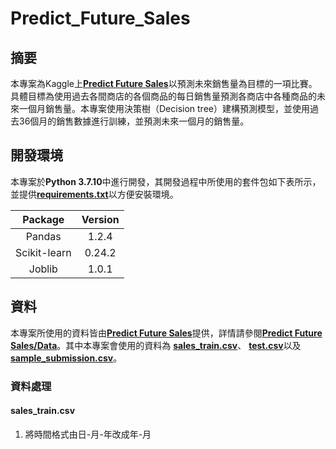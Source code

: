 # Predict_Future_Sales
## 摘要
本專案為Kaggle上[**Predict Future Sales**](https://www.kaggle.com/c/competitive-data-science-predict-future-sales/overview)以預測未來銷售量為目標的一項比賽。具體目標為使用過去各間商店的各個商品的每日銷售量預測各商店中各種商品的未來一個月銷售量。本專案使用決策樹（Decision tree）建構預測模型，並使用過去36個月的銷售數據進行訓練，並預測未來一個月的銷售量。    

## 開發環境
本專案於**Python 3.7.10**中進行開發，其開發過程中所使用的套件包如下表所示，並提供[**requirements.txt**](https://github.com/vf19961226/Predict_Future_Sales/blob/main/requiretments.txt)以方便安裝環境。

|Package|Version|
|:---:|:---:|
|Pandas|1.2.4
|Scikit-learn|0.24.2
|Joblib|1.0.1

## 資料
本專案所使用的資料皆由[**Predict Future Sales**](https://www.kaggle.com/c/competitive-data-science-predict-future-sales/overview)提供，詳情請參閱[**Predict Future Sales/Data**](https://www.kaggle.com/c/competitive-data-science-predict-future-sales/data)。其中本專案會使用的資料為
[**sales_train.csv**](https://storage.googleapis.com/kaggle-competitions-data/kaggle-v2/8587/868304/compressed/sales_train.csv.zip?GoogleAccessId=web-data@kaggle-161607.iam.gserviceaccount.com&Expires=1623915098&Signature=jalDxH2H1J4gF3eOGJKbwZrB9EakJszY6ebpg2DFe36eEBts0dxaxB6AYtLMb7IaNorjGO0fJgCp8%2Fdj0KCapWzHxSsidj4MU9nAvnHDTDkPrNeg490nEaMLIJDQCfdPQCUjJwHyMtu5eiil8kqKCtZRO1bNViSsSvAS9L%2BE4OOmTFSVHim3fyhGnOv%2FCS37ySnJjSq2fuWwJFfMig4aPljq0mYdAy6Sd03rhr5dptbFc8%2B9YOcxdUU4SLCl%2F8G4%2FVFBWymDa67GbJ7DkoLBoTpSA9jM6rSJ01yBz0850eX35C56BgW4utC%2FjSRDoYqFOejY5S1hhRgEZOH0mZ9e2A%3D%3D&response-content-disposition=attachment%3B+filename%3Dsales_train.csv.zip)、
[**test.csv**](https://storage.googleapis.com/kaggle-competitions-data/kaggle-v2/8587/868304/compressed/test.csv.zip?GoogleAccessId=web-data@kaggle-161607.iam.gserviceaccount.com&Expires=1623915260&Signature=b%2FXa%2FEBy3eK5SFJ1NIxIdzmXaleEWBrs0kGTfDnJiIkU1rHyuTQi2ltM7T4xBP%2FUtPyXNlRVSuz7asnvRjwjfEsuelDKKOiDew81%2BpU0Qs3lzPWNE3rU%2FXlT698IbuFgjIocRLlJKlT%2FXGz8061VieJso95369F1SqFlabMFV%2BMS6IzQjovm2OmpBHYHYHFGa5NXVq%2BnD0Fo5OUgxS2Nq8%2FVF4g%2B41NvHhANqlvTvd%2FcrPrRH40w5C%2B91pC6NHShP07XfLPdMnfy%2FL4YMFs79%2BSAdqVB6iZY%2BBKEY9q9tGnDSyQIlOqs0Q9d92QeORmFy%2FBDB5m%2F87DDpi1CLR67lQ%3D%3D&response-content-disposition=attachment%3B+filename%3Dtest.csv.zip)以及
[**sample_submission.csv**](https://storage.googleapis.com/kaggle-competitions-data/kaggle-v2/8587/868304/compressed/sample_submission.csv.zip?GoogleAccessId=web-data@kaggle-161607.iam.gserviceaccount.com&Expires=1623915300&Signature=reY%2BASGjgpMCVyd7zU99UZdJqXD5CrjIeyZ54fyLHnys3kS6e98tUDHKbozhl63jDnvkrX9ZjrUgawPMDyfgykf1Bf62mBZuObwwa1VnZfs205%2B8a8ASXup7lOGYU73dxxUepgjFmiW8vKDW8Ofw9Y30q%2F0zT1d0q10pLWcasIXRoo6uMAzA2tGgPy9eydkvEwSeproJ8oVYbPvPcJ8cLM3Xv1ozxgm4bdwcpHev7sHOq6qYNuz8iT5Bn31vrv9FtGVlrlm6azRR8iyGYkW3tXMgzr%2BSmxgUvg%2Bg1O3tPYjtSUGud4k5T%2By9gJJW%2FczjAnfXQQONyDgefGAEscebKA%3D%3D&response-content-disposition=attachment%3B+filename%3Dsample_submission.csv.zip)。

### 資料處理
#### sales_train.csv
1. 將時間格式由日-月-年改成年-月
